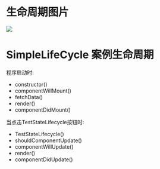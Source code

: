 # 生命周期图片
![](https://github.com/XiaoPingJiang/sw_study_react_native_lifecycle/blob/master/clipboard.png)

# SimpleLifeCycle 案例生命周期
程序启动时:
- constructor()
- componentWillMount()
- fetchData()
- render()
- componentDidMount()
  
当点击TestStateLifecycle按钮时:
- TestStateLifecycle()
- shouldComponentUpdate()
- componentWillUpdate()
- render()
- componentDidUpdate()
